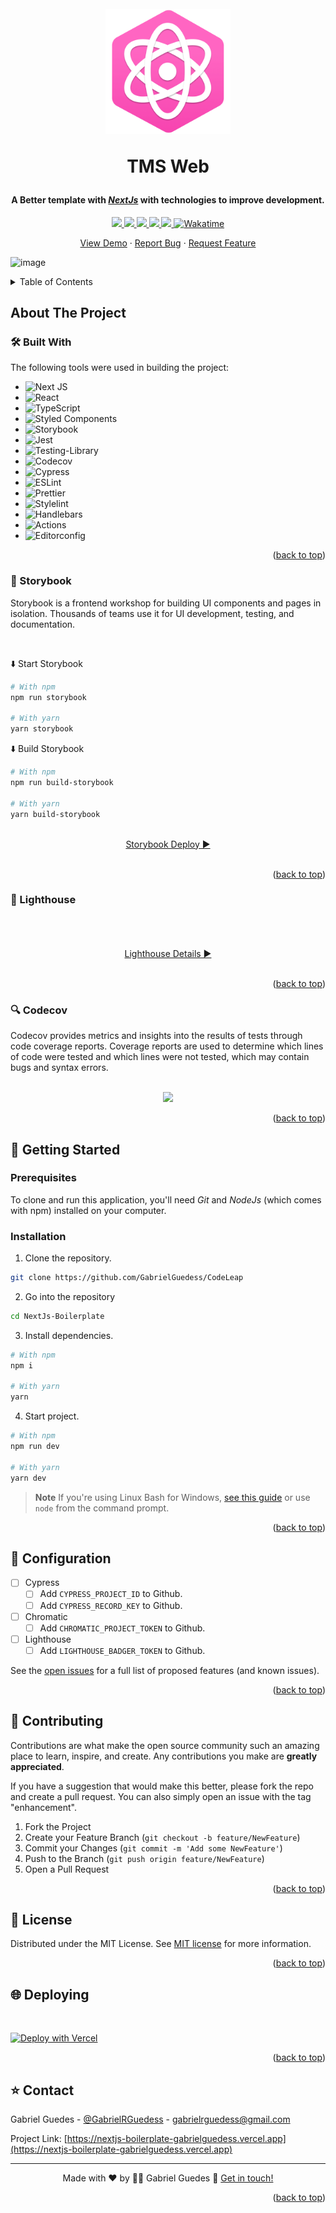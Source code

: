 <a name="readme-top"></a>

<h1 align="center">
  <br>
  <a href="https://github.com/GabrielGuedess/TMS-Web"><img src="./public/img/icon-512.png" width="200"></a>
  <br>

TMS Web
<br>

</h1>

<h4 align="center">A Better template with <a href="https://nextjs.org" target="_blank"><em>NextJs</em></a> with technologies to improve development.</h4>

<p align="center">
  <a href="https://codecov.io/gh/GabrielGuedess/NextJs-Boilerplate">
    <img src="https://codecov.io/gh/GabrielGuedess/NextJs-Boilerplate/branch/master/graph/badge.svg?token=B7DKN82TEH">
  </a>

  <a href="#">
    <img src="https://vercelbadge.vercel.app/api/GabrielGuedess/NextJs-Boilerplate">
  </a>

  <a href="#">
    <img src="https://img.shields.io/github/actions/workflow/status/GabrielGuedess/NextJs-Boilerplate/ci.yml?label=CI">
  </a>

  <a href="https://codeleap-network-gabrielguedess.netlify.app">
    <img src="https://api.netlify.com/api/v1/badges/afabfb49-db07-4e59-983d-48b7f4ea486e/deploy-status">
  </a>

  <a href="#">
    <img src="https://img.shields.io/github/languages/top/GabrielGuedess/NextJs-Boilerplate">
  </a>

  <a href="https://wakatime.com/badge/github/GabrielGuedess/CodeLeap">
    <img src="https://wakatime.com/badge/github/GabrielGuedess/NextJs-Boilerplate.svg" alt="Wakatime">
  </a>
</p>

  <p align="center">
    <a href="https://nextjs-boilerplate-gabrielguedess.vercel.app">View Demo</a>
    ·
    <a href="https://github.com/GabrielGuedess/NextJs-Boilerplate/issues">Report Bug</a>
    ·
    <a href="https://github.com/GabrielGuedess/NextJs-Boilerplate/issues">Request Feature</a>
  </p>

![image](https://user-images.githubusercontent.com/64827875/232729976-7d0fce57-791c-4bce-a2fd-deca76529af7.png)

<!-- TABLE OF CONTENTS -->

<details>
  <summary>Table of Contents</summary>
  <ol>
    <li>
      <a href="#about-the-project">About The Project</a>
      <ul>
        <li><a href="#-built-with">Built With</a></li>
        <li><a href="#-storybook">Storybook</a></li>
        <li><a href="#-lighthouse">Lighthouse</a></li>
        <li><a href="#-codecov">Codecov</a></li>
      </ul>
    </li>
    <li>
      <a href="#-getting-started">Getting Started</a>
      <ul>
        <li><a href="#prerequisites">Prerequisites</a></li>
        <li><a href="#installation">Installation</a></li>
      </ul>
    </li>
    <li><a href="#-configuration">Configuration</a></li>
    <li><a href="#-contributing">Contributing</a></li>
    <li><a href="#-license">License</a></li>
    <li><a href="#-deploying">Deploying</a></li>
    <li><a href="#-contact">Contact</a></li>
  </ol>
</details>

## About The Project

### 🛠 Built With

The following tools were used in building the project:

- ![Next JS](https://img.shields.io/badge/Next-black?style=for-the-badge&logo=next.js&logoColor=white)
- ![React](https://img.shields.io/badge/react-%2320232a.svg?style=for-the-badge&logo=react&logoColor=%2361DAFB)
- ![TypeScript](https://img.shields.io/badge/typescript-%23007ACC.svg?style=for-the-badge&logo=typescript&logoColor=white)
- ![Styled Components](https://img.shields.io/badge/styled--components-DB7093?style=for-the-badge&logo=styled-components&logoColor=white)
- ![Storybook](https://img.shields.io/badge/-Storybook-FF4785?style=for-the-badge&logo=storybook&logoColor=white)
- ![Jest](https://img.shields.io/badge/-jest-%23C21325?style=for-the-badge&logo=jest&logoColor=white)
- ![Testing-Library](https://img.shields.io/badge/-TestingLibrary-%23E33332?style=for-the-badge&logo=testing-library&logoColor=white)
- ![Codecov](https://img.shields.io/badge/Codecov-F01F7A?style=for-the-badge&logo=Codecov&logoColor=white)
- ![Cypress](https://img.shields.io/badge/Cypress-17202C?style=for-the-badge&logo=cypress&logoColor=white)
- ![ESLint](https://img.shields.io/badge/ESLint-4B3263?style=for-the-badge&logo=eslint&logoColor=white)
- ![Prettier](https://img.shields.io/badge/prettier-1A2C34?style=for-the-badge&logo=prettier&logoColor=F7BA3E)
- ![Stylelint](https://img.shields.io/badge/stylelint-000?style=for-the-badge&logo=stylelint&logoColor=white)
- ![Handlebars](https://img.shields.io/badge/Handlebars.js-f0772b?style=for-the-badge&logo=handlebarsdotjs&logoColor=black)
- ![Actions](https://img.shields.io/badge/GitHub_Actions-2088FF?style=for-the-badge&logo=github-actions&logoColor=white)
- ![Editorconfig](https://img.shields.io/badge/Editor%20Config-E0EFEF?style=for-the-badge&logo=editorconfig&logoColor=000)

<p align="right">(<a href="#readme-top">back to top</a>)</p>

<!-- Storybook -->

### 🌈 Storybook

Storybook is a frontend workshop for building UI components and pages in isolation. Thousands of teams use it for UI development, testing, and documentation.

<br />

⬇️ Start Storybook

```sh
# With npm
npm run storybook

# With yarn
yarn storybook
```

⬇️ Build Storybook

```sh
# With npm
npm run build-storybook

# With yarn
yarn build-storybook
```

<br />

<div align="center">
  <a href="https://nextjs-boilerplate-storybook.netlify.app">
    Storybook Deploy ▶️
  </a>
</div>

<br />

<p align="right">(<a href="#readme-top">back to top</a>)</p>

<!-- Lighthouse -->

### 🏅 Lighthouse

<br />

<div align="center">
  <a href="">
    <img src="" />
  </a>
</div>

<br />

<div align="center">
<a href="https://htmlpreview.github.io/?https://github.com/GabrielGuedess/CodeLeap/blob/main/.github/assets/lighthouse/desktop/code_leap_gabrielguedess_vercel_app.html">Lighthouse Details ▶️</a>
</div>

<br />

<p align="right">(<a href="#readme-top">back to top</a>)</p>

<!-- Codecov -->

### 🔍 Codecov

Codecov provides metrics and insights into the results of tests through code coverage reports. Coverage reports are used to determine which lines of code were tested and which lines were not tested, which may contain bugs and syntax errors.

<br />

<div align="center">
  <a href="https://codecov.io/gh/GabrielGuedess/NextJs-Boilerplate">
    <img src="https://codecov.io/gh/GabrielGuedess/NextJs-Boilerplate/branch/master/graphs/sunburst.svg?token=B7DKN82TEH" />
  </a>
</div>

<p align="right">(<a href="#readme-top">back to top</a>)</p>

<!-- GETTING STARTED -->

## 🚀 Getting Started

### Prerequisites

To clone and run this application, you'll need _Git_ and _NodeJs_ (which comes with npm) installed on your computer.

### Installation

1. Clone the repository.

```sh
git clone https://github.com/GabrielGuedess/CodeLeap
```

2. Go into the repository

```sh
cd NextJs-Boilerplate
```

3. Install dependencies.

```sh
# With npm
npm i

# With yarn
yarn
```

4. Start project.

```sh
# With npm
npm run dev

# With yarn
yarn dev
```

> **Note**
> If you're using Linux Bash for Windows, [see this guide](https://www.howtogeek.com/261575/how-to-run-graphical-linux-desktop-applications-from-windows-10s-bash-shell/) or use `node` from the command prompt.

<p align="right">(<a href="#readme-top">back to top</a>)</p>

<!-- ROADMAP -->

## 🚨 Configuration

- [ ] Cypress
  - [ ] Add `CYPRESS_PROJECT_ID` to Github.
  - [ ] Add `CYPRESS_RECORD_KEY` to Github.
- [ ] Chromatic
  - [ ] Add `CHROMATIC_PROJECT_TOKEN` to Github.
- [ ] Lighthouse
  - [ ] Add `LIGHTHOUSE_BADGER_TOKEN` to Github.

See the [open issues](https://github.com/othneildrew/Best-README-Template/issues) for a full list of proposed features (and known issues).

<p align="right">(<a href="#readme-top">back to top</a>)</p>

<!-- CONTRIBUTING -->

## 👏 Contributing

Contributions are what make the open source community such an amazing place to learn, inspire, and create. Any contributions you make are **greatly appreciated**.

If you have a suggestion that would make this better, please fork the repo and create a pull request. You can also simply open an issue with the tag "enhancement".

1. Fork the Project
2. Create your Feature Branch (`git checkout -b feature/NewFeature`)
3. Commit your Changes (`git commit -m 'Add some NewFeature'`)
4. Push to the Branch (`git push origin feature/NewFeature`)
5. Open a Pull Request

<p align="right">(<a href="#readme-top">back to top</a>)</p>

<!-- LICENSE -->

## 📄 License

Distributed under the MIT License. See [MIT license](LICENSE) for more information.

<p align="right">(<a href="#readme-top">back to top</a>)</p>

<!-- Deploying -->

## 🌐 Deploying

<br />

[![Deploy with Vercel](https://vercel.com/button)](https://nextjs-boilerplate-gabrielguedess.vercel.app)

<p align="right">(<a href="#readme-top">back to top</a>)</p>

<!-- CONTACT -->

## ⭐ Contact

Gabriel Guedes - [@GabrielRGuedess](https://twitter.com/GabrielRGuedess) - gabrielrguedess@gmail.com

Project Link: [https://nextjs-boilerplate-gabrielguedess.vercel.app](https://nextjs-boilerplate-gabrielguedess.vercel.app)

---

<p align="center">
Made with ♥ by 👨‍🚀 Gabriel Guedes 👋 <a href="https://www.linkedin.com/in/gabriel-guedess/">Get in touch!</a>
</p>

<p align="right">(<a href="#readme-top">back to top</a>)</p>

